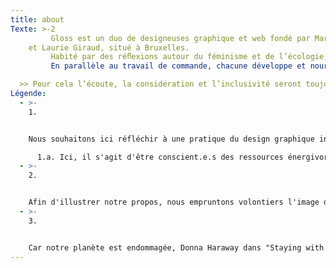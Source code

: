 ```yaml
---
title: about
Texte: >-2
         Gloss est un duo de designeuses graphique et web fondé par Marie Frénois
    et Laurie Giraud, situé à Bruxelles. 
         Habité par des réﬂexions autour du féminisme et de l’écologie, Gloss travaille à un empathic graphic design(1) et fabrique des objets-contenants prenant la forme de médias imprimés comme numériques  ;  identités visuelles, éditions, afﬁches, sites web… Gloss fait groupe en rassemblant différentes habilités, compétences et outils aﬁn de répondre au mieux aux attentes de chaque projet. 
         En parallèle au travail de commande, chacune développe et nourrit une activité singulière: chercheuse, artiste, collectionneuse, cueilleuse comme autant de façons de vivre ensemble au monde, d’entrer en réaction(3) et d’appréhender notre époque. 

  >> Pour cela l’écoute, la considération et l’inclusivité seront toujours reines dans une tentative de connexion complice avec notre environnement proche.
Légende:
  - >-
    1.


    Nous souhaitons ici réfléchir à une pratique du design graphique inclusive, interrogeant les pouvoirs de domination et les discriminations systémiques en place, pour tenter de "rendre les histoires faibles plus fortes et les histoires fortes plus faibles", comme le déclare Donna Haraway dans "Story Telling for Earthy Survival" (Terranova, F. (2016) Donna Haraway : Story Telling for Earthly Survival (43:20 - 43:23 mm). Spectre Productions, Atelier Graphoui). Il s'agit ici de prendre soin du monde; humain-x-e, non-humain-x-es, animaux, insectes, minéraux ou phénomènes climatiques… et réfléchir à une pratique du design graphique soucieuse (attentive) et en réaction. Penser un site web de façon plus écologique dans sa structure et son contenu(1.a.), créer des glyphes inclusives, (être/entrer en) médiation et (en) contact intime avec notre environnement local sont tant de tentatives pour construire un monde plus optimiste et joyeux.

      1.a. Ici, il s'agit d'être conscient.e.s des ressources énergivores qu'utilise le numérique, en commençant par repenser outils, structures et contenus comme une tentative de réponse à une question simple mais radicale : qu’est-ce qui est nécessaire, essentiel et qu’est-ce qui peut être sacrifié ?
  - >-
    2.


    Afin d'illustrer notre propos, nous empruntons volontiers l'image du contenant amenée par l'autrice féministe Ursula K. Le Guin dans la "théorie de la fiction panier" (Le Guin, U. K., ( traduction ) Bonheur, J., (2018). La théorie de la fiction-panier. ( p. 1—4 ). Le Partage. [http://partage-le.com/2018/01/8645](https://www.partage-le.com/2018/01/8645) (deadLINK) ). Dans cet essai, Le Guin revient sur une certaine origine de l'humanité en proposant un autre point de vue que celui qui nous a toujours été raconté. Elle choisit d'envisager le contenant; le panier, le filet, le tissus, le bol… comme premier objet culturel, en place de l'objet pointu et tranchant - l'épée, le couteau - qui sert à conquérir par la violence, à créer des récits héroïques. «Le premier équipement culturel a probablement été un récipient.». Ce glissement nous permet de nous questionner sur ce qui nous rend humain-x-e et considérer les mythes et histoires qui fondent notre humanité. Le panier sert alors de métaphore pour envisager des narrations qui embrassent le multiple et qui mettent en place de nouveaux mode d'attention. "Fabriquer des objets-contenants" est pour nous une manière d'habiter cette philosophie, en prenant en compte le but même du design graphique : produire des formes qui portent un contenu tout en étant attentif·ve·s aux pouvoirs de ces dispositifs.
  - >-
    3. 


    Car notre planète est endommagée, Donna Haraway dans "Staying with the trouble" (Haraway, D., Staying with the Trouble: Making Kin in the Chthulucene. (2016). Duke University Press Books.) nous invite à prendre en compte cet état et à habiter la Terre avec une faculté de réponse et de réaction (Ce qu'elle nomme response-ability). Ne pas fermer les yeux sur nos problématiques actuelles, mais vivre avec, penser et agir sur celles-ci. Une position complexe de laquelle émerge une faculté créatrice. Semer et susciter le trouble pour qu’adviennent des réponses nouvelles, différentes et puissantes : et aussi pour nous rendre tout simplement capables de réponse, ici et maintenant, alors même que cette capacité est mise à mal: il est temps de chercher à construire des réparations partielles.
---
```

